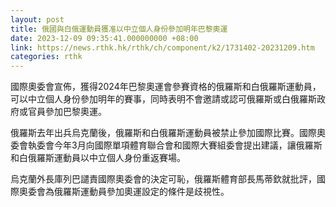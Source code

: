 ```yaml
---
layout: post
title: 俄國與白俄運動員獲准以中立個人身份參加明年巴黎奧運
date: 2023-12-09 09:35:41.000000000 +08:00
link: https://news.rthk.hk/rthk/ch/component/k2/1731402-20231209.htm
categories: rthk
---
```


國際奧委會宣佈，獲得2024年巴黎奧運會參賽資格的俄羅斯和白俄羅斯運動員，可以中立個人身份參加明年的賽事，同時表明不會邀請或認可俄羅斯或白俄羅斯政府或官員參加巴黎奧運。

俄羅斯去年出兵烏克蘭後，俄羅斯和白俄羅斯運動員被禁止參加國際比賽。國際奧委會執委會今年3月向國際單項體育聯合會和國際大賽組委會提出建議，讓俄羅斯和白俄羅斯運動員以中立個人身份重返賽場。

烏克蘭外長庫列巴譴責國際奧委會的決定可恥，俄羅斯體育部長馬蒂欽就批評，國際奧委會為俄羅斯運動員參加奧運設定的條件是歧視性。
